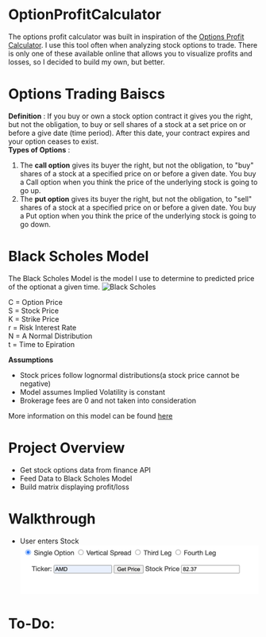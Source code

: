 # OptionProfitCalculator
The options profit calculator was built in inspiration of the [Options Profit Calculator](https://www.optionsprofitcalculator.com/). I use this tool often when analyzing stock options to trade. There is only one of these available online that allows you to visualize profits and losses, so I decided to build my own, but better. 

# Options Trading Baiscs
**Definition** : 
If you buy or own a stock option contract it gives you the right, but not the obligation, to buy or sell shares of a stock at a set price on or before a give date (time period). After this date, your contract expires and your option ceases to exist. \
**Types of Options** : 
1.  The **call option** gives its buyer the right, but not the obligation, to "buy" shares of a stock at a specified price on or before a given date. You buy a Call option when you think the price of the underlying stock is going to go up.
2. The **put option** gives its buyer the right, but not the obligation, to "sell" shares of a stock at a specified price on or before a given date. You buy a Put option when you think the price of the underlying stock is going to go down.  

# Black Scholes Model
The Black Scholes Model is the model I use to determine to predicted price of the optionat a given time.
![Black Scholes](https://www.gstatic.com/education/formulas/images_long_sheet/en/black_scholes_model.svg)

C = Option Price \
S = Stock Price \
K = Strike Price \
r = Risk Interest Rate \
N = A Normal Distribution \
t = Time to Epiration


**Assumptions**
* Stock prices follow lognormal distributions(a stock price cannot be negative)
* Model assumes Implied Volatility is constant
* Brokerage fees are 0 and not taken into consideration

More information on this model can be found [here](https://en.wikipedia.org/wiki/Black%E2%80%93Scholes_model)

# Project Overview 
* Get stock options data from finance API
* Feed Data to Black Scholes Model
* Build matrix displaying profit/loss

# Walkthrough
* User enters Stock 
![image](StockData.png)

# To-Do:














